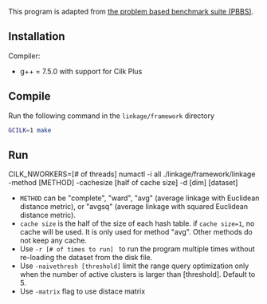 This program is adapted from [the problem based benchmark suite (PBBS)](https://github.mit.edu/jshun/pbbs).

## Installation

Compiler:
* g++ = 7.5.0 with support for Cilk Plus

## Compile

Run the following command in the `linkage/framework` directory
```bash
GCILK=1 make
```

## Run

CILK_NWORKERS=[# of threads] numactl -i all ./linkage/framework/linkage -method [METHOD] -cachesize [half of cache size] -d [dim] [dataset]

* `METHOD` can be "complete",  "ward", "avg" (average linkage with Euclidean distance metric), or "avgsq" (average linkage with squared Euclidean distance metric).
* `cache size` is the half of the size of each hash table. if `cache size=1`, no cache will be used. It is only used for method "avg". Other methods do not keep any cache.
* Use `-r [# of times to run] ` to run the program multiple times without re-loading the dataset from the disk file.
* Use `-naivethresh [threshold]` limit the range query optimization only when the number of active clusters is larger than [threshold]. Default to 5.
* Use `-matrix` flag to use distace matrix